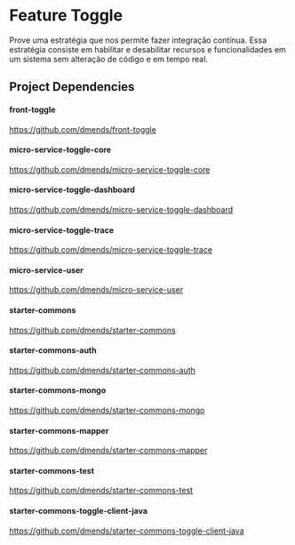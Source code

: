 
# Feature Toggle
Prove uma estratégia que nos permite fazer integração contínua. Essa estratégia consiste em habilitar e desabilitar recursos e funcionalidades em um sistema sem alteração de código e em tempo real.

## Project Dependencies

#### front-toggle
https://github.com/dmends/front-toggle

#### micro-service-toggle-core
https://github.com/dmends/micro-service-toggle-core

#### micro-service-toggle-dashboard
https://github.com/dmends/micro-service-toggle-dashboard

#### micro-service-toggle-trace
https://github.com/dmends/micro-service-toggle-trace

#### micro-service-user
https://github.com/dmends/micro-service-user

#### starter-commons
https://github.com/dmends/starter-commons

#### starter-commons-auth
https://github.com/dmends/starter-commons-auth

#### starter-commons-mongo
https://github.com/dmends/starter-commons-mongo

#### starter-commons-mapper
https://github.com/dmends/starter-commons-mapper

#### starter-commons-test
https://github.com/dmends/starter-commons-test

#### starter-commons-toggle-client-java
https://github.com/dmends/starter-commons-toggle-client-java

#
